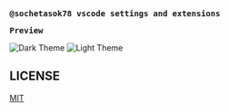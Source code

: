 <samp><b>@sochetasok78 vscode settings and extensions</b></samp>

<samp><b>Preview</b></samp><br/>

![Dark Theme](https://user-images.githubusercontent.com/4363857/224557292-f9d3fc5f-c53c-450a-989d-f1cf4d549151.png)
![Light Theme](https://user-images.githubusercontent.com/4363857/224557295-07b1693e-c0e8-4f83-8c53-e6d82682e5b2.png)



## LICENSE

[MIT](LICENSE)
